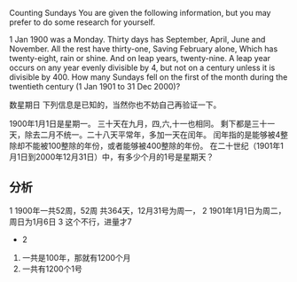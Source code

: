 Counting Sundays
You are given the following information, but you may prefer to do some research for yourself.

1 Jan 1900 was a Monday.
Thirty days has September,
April, June and November.
All the rest have thirty-one,
Saving February alone,
Which has twenty-eight, rain or shine.
And on leap years, twenty-nine.
A leap year occurs on any year evenly divisible by 4, but not on a century unless it is divisible by 400.
How many Sundays fell on the first of the month during the twentieth century (1 Jan 1901 to 31 Dec 2000)?

数星期日
下列信息是已知的，当然你也不妨自己再验证一下。

1900年1月1日是星期一。
三十天在九月，四,六,十一也相同。
剩下都是三十一天，除去二月不统一。二十八天平常年，多加一天在闰年。
闰年指的是能够被4整除却不能被100整除的年份，或者能够被400整除的年份。
在二十世纪（1901年1月1日到2000年12月31日）中，有多少个月的1号是星期天？


## 分析
1 1900年一共52周，52周 共364天，12月31号为周一，
2 1901年1月1日为周二，周日为1月6日 
3 这个不行，进量才7

- 2
1. 一共是100年，那就有1200个月
2. 一共有1200个1号